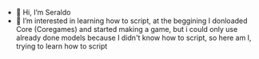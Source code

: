 - 👋 Hi, I’m Seraldo
- 👀 I’m interested in learning how to script, at the beggining I donloaded Core (Coregames) and started making a game, but i could only use already done models because I didn't know how to script, so here am I, trying to learn how to script
